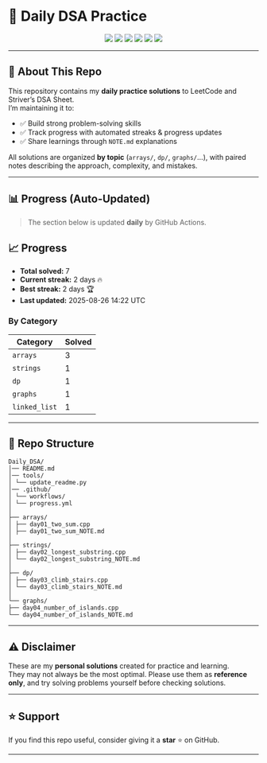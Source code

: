 # 🚀 Daily DSA Practice  

<p align="center">
  <img src="https://img.shields.io/badge/Problems%20Solved-7-blue?logo=leetcode&style=for-the-badge" />
  <img src="https://img.shields.io/badge/Language-C++17-orange?style=for-the-badge" />
  <img src="https://img.shields.io/github/actions/workflow/status/ikrishanaa/Daily_DSA/progress.yml?label=Auto%20Update&style=for-the-badge" />
  <img src="https://img.shields.io/github/last-commit/ikrishanaa/Daily_DSA?style=for-the-badge" />
  <img src="https://komarev.com/ghpvc/?username=ikrishanaa&label=Profile%20Views&color=0e75b6&style=for-the-badge" />
  <img src="https://img.shields.io/github/stars/ikrishanaa/Daily_DSA?style=for-the-badge" />
</p>

---

## 📌 About This Repo  
This repository contains my **daily practice solutions** to LeetCode and Striver’s DSA Sheet.  
I’m maintaining it to:  
- ✅ Build strong problem-solving skills  
- ✅ Track progress with automated streaks & progress updates  
- ✅ Share learnings through `NOTE.md` explanations  

All solutions are organized **by topic** (`arrays/`, `dp/`, `graphs/`…), with paired notes describing the approach, complexity, and mistakes.  

---

## 📊 Progress (Auto-Updated)  
> The section below is updated **daily** by GitHub Actions.  

<!-- PROGRESS:START -->

## 📈 Progress
- **Total solved:** 7
- **Current streak:** 2 days 🔥
- **Best streak:** 2 days 🏆
- **Last updated:** 2025-08-26 14:22 UTC

### By Category
| Category | Solved |
|----------|--------|
| `arrays` | 3 |
| `strings` | 1 |
| `dp` | 1 |
| `graphs` | 1 |
| `linked_list` | 1 |


<!-- PROGRESS:END -->

---

## 📂 Repo Structure  
```
Daily_DSA/
│── README.md
│── tools/
│ └── update_readme.py
│── .github/
│ └── workflows/
│ └── progress.yml
│
├── arrays/
│ ├── day01_two_sum.cpp
│ ├── day01_two_sum_NOTE.md
│
├── strings/
│ ├── day02_longest_substring.cpp
│ └── day02_longest_substring_NOTE.md
│
├── dp/
│ ├── day03_climb_stairs.cpp
│ └── day03_climb_stairs_NOTE.md
│
└── graphs/
├── day04_number_of_islands.cpp
└── day04_number_of_islands_NOTE.md

```


---

## ⚠️ Disclaimer  
These are my **personal solutions** created for practice and learning.  
They may not always be the most optimal. Please use them as **reference only**, and try solving problems yourself before checking solutions.  

---

## ⭐ Support  
If you find this repo useful, consider giving it a **star** ⭐ on GitHub.  

---


